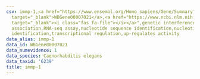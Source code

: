 ```yaml
---
csv: immp-1,<a href="https://www.ensembl.org/Homo_sapiens/Gene/Summary?db=core;g=WBGene00007021"
  target="_blank">WBGene00007021</a>,<a href="https://www.ncbi.nlm.nih.gov/pubmed/27496166"
  target="_blank"><i class="fas fa-file"></i></a>",genetic interference,functional
  association,RNA-seq assay,nucleotide sequence identification,nucleotide sequence
  identification,transcriptional regulation,up-regulates activity
data_alias: immp-1
data_id: WBGene00007021
data_numevidence: 1
data_species: Caenorhabditis elegans
data_taxid: '6239'
title: immp-1
---
```

